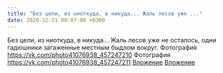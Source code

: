 ```yaml
---
title: "Без цели, из ниоткуда, в никуда... Жаль лесов уже ..."
date: 2020-12-21 00:07:00 +0300
---
```


Без цели, из ниоткуда, в никуда... Жаль лесов уже не осталось, одни гадюшники загаженные местным быдлом вокруг.
Фотография
<a class="vk-attach" href="https://vk.com/photo41076938_457247210">https://vk.com/photo41076938_457247210</a>
Фотография
<a class="vk-attach" href="https://vk.com/photo41076938_457247211">https://vk.com/photo41076938_457247211</a>
<a class="vk-attach" href="https://vk.com/photo41076938_457247210">Вложение</a>
<a class="vk-attach" href="https://vk.com/photo41076938_457247211">Вложение</a>
